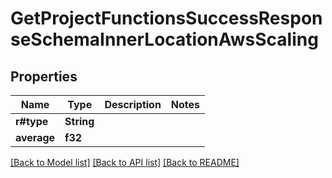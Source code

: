 # GetProjectFunctionsSuccessResponseSchemaInnerLocationAwsScaling

## Properties

Name | Type | Description | Notes
------------ | ------------- | ------------- | -------------
**r#type** | **String** |  | 
**average** | **f32** |  | 

[[Back to Model list]](../README.md#documentation-for-models) [[Back to API list]](../README.md#documentation-for-api-endpoints) [[Back to README]](../README.md)


